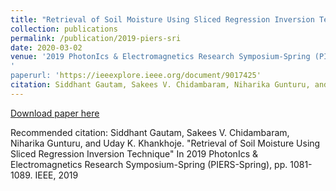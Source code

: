 ```yaml
---
title: "Retrieval of Soil Moisture Using Sliced Regression Inversion Technique"
collection: publications
permalink: /publication/2019-piers-sri
date: 2020-03-02
venue: '2019 PhotonIcs & Electromagnetics Research Symposium-Spring (PIERS-Spring).'
'
paperurl: 'https://ieeexplore.ieee.org/document/9017425'
citation: Siddhant Gautam, Sakees V. Chidambaram, Niharika Gunturu, and Uday K. Khankhoje. "Retrieval of Soil Moisture Using Sliced Regression Inversion Technique" In 2019 PhotonIcs & Electromagnetics Research Symposium-Spring (PIERS-Spring), pp. 1081-1089. IEEE, 2019.
---
```

[Download paper here](http://sidgautam95.github.io/files/2019-piers-sri.pdf)

Recommended citation: Siddhant Gautam, Sakees V. Chidambaram, Niharika Gunturu, and Uday K. Khankhoje. "Retrieval of Soil Moisture Using Sliced Regression Inversion Technique" In 2019 PhotonIcs & Electromagnetics Research Symposium-Spring (PIERS-Spring), pp. 1081-1089. IEEE, 2019
